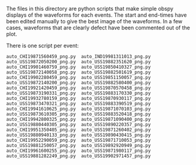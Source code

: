 The files in this directory are python scripts that make simple obspy displays of the waveforms for each events.
The start and end-times have been edited manually to give the best image of the waveforms.
In a few cases, waveforms that are clearly defect have been commented out of the plot.  

There is one script per event:  

```
auto_CHI19871560459_png.py  auto_IND19981311013_png.py  auto_USS19872050200_png.py  auto_USS19882351620_png.py
auto_CHI19901460759_png.py  auto_USS19850410327_png.py  auto_USS19872140058_png.py  auto_USS19882501619_png.py
auto_CHI19902280459_png.py  auto_USS19851150057_png.py  auto_USS19872140200_png.py  auto_USS19882580400_png.py
auto_CHI19921420459_png.py  auto_USS19870570458_png.py  auto_USS19873190331_png.py  auto_USS19883170330_png.py
auto_CHI19932780159_png.py  auto_USS19870930117_png.py  auto_USS19873470321_png.py  auto_USS19883390519_png.py
auto_CHI19941610625_png.py  auto_USS19871070103_png.py  auto_USS19873610305_png.py  auto_USS19883520418_png.py
auto_CHI19942800325_png.py  auto_USS19871090400_png.py  auto_USS19880440305_png.py  auto_USS19890220357_png.py
auto_CHI19951350405_png.py  auto_USS19871260402_png.py  auto_USS19880940133_png.py  auto_USS19890430415_png.py
auto_CHI19952290059_png.py  auto_USS19871710053_png.py  auto_USS19881250057_png.py  auto_USS19892920949_png.py
auto_CHI19961600255_png.py  auto_USS19871980117_png.py  auto_USS19881282249_png.py  auto_USS19902971457_png.py
```
